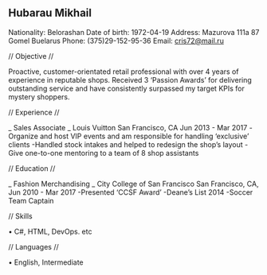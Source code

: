 Hubarau Mikhail
---------------------------
Nationality: Belorashan 
Date of birth: 1972-04-19 
Address: Mazurova 111a 87 Gomel Buelarus 
Phone: (375)29-152-95-36 
Email: cris72@mail.ru 

        
//  Objective //
        
Proactive, customer-orientated retail professional with over 4 years of experience in reputable shops. Received 3 ‘Passion Awards’ for delivering outstanding service and have consistently surpassed my target KPIs for mystery shoppers.
            
//  Experience //
        
_ Sales Associate _
Louis Vuitton
San Francisco, CA
Jun 2013 - Mar 2017
-Organize and host VIP events and am responsible for handling ‘exclusive’ clients
-Handled stock intakes and helped to redesign the shop’s layout
-Give one-to-one mentoring to a team of 8 shop assistants
            
//  Education //
        
_ Fashion Merchandising _
City College of San Francisco
San Francisco, CA, Jun 2010 - Mar 2017
-Presented ‘CCSF Award’
-Deane’s List 2014
-Soccer Team Captain
            
//  Skills 
        
• C#, HTML, DevOps. etc
            
//  Languages //
        
• English, Intermediate 
